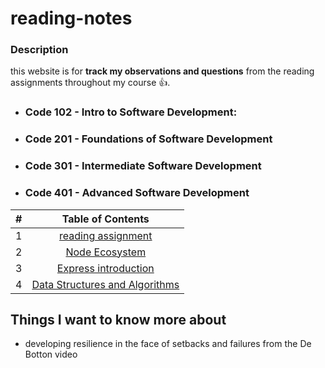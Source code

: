 # reading-notes
### Description 
this website is for  **track my observations and questions** from the reading assignments throughout my course :+1:.

- ###  Code 102 - Intro to Software Development:
- ###  Code 201 - Foundations of Software Development
- ###  Code 301 - Intermediate Software Development
- ### Code 401 - Advanced Software Development


| #      | Table of Contents 
| :---        |    :----:         
| 1      | [reading assignment](https://github.com/jadaan96/reading-notes.md/blob/main/reading%20assignment.md)       
| 2   | [Node Ecosystem](https://github.com/jadaan96/reading-notes.md/blob/main/class1.md)
|3|        [Express introduction](https://github.com/jadaan96/reading-notes.md/blob/main/Express%20introduction.md)
|4|[Data Structures and Algorithms](https://github.com/jadaan96/reading-notes.md/blob/main/Express%20introduction.md)
## Things I want to know more about
* developing resilience in the face of setbacks and failures from the De Botton video 
